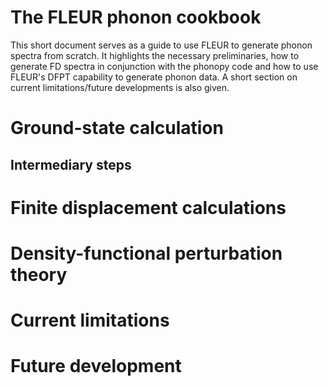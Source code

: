 # The FLEUR phonon cookbook
This short document serves as a guide to use FLEUR to generate phonon spectra from scratch. It highlights the necessary preliminaries, how to generate FD spectra in conjunction with the phonopy code and how to use FLEUR's DFPT capability to generate phonon data. A short section on current limitations/future developments is also given.
# Ground-state calculation

## Intermediary steps

# Finite displacement calculations

# Density-functional perturbation theory

# Current limitations

# Future development
